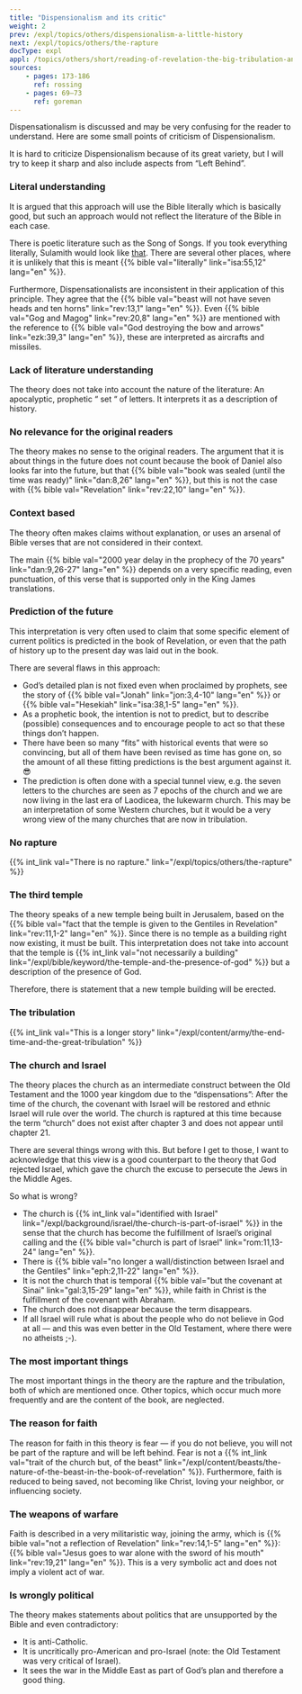```yaml
---
title: "Dispensionalism and its critic"
weight: 2
prev: /expl/topics/others/dispensionalism-a-little-history
next: /expl/topics/others/the-rapture
docType: expl
appl: /topics/others/short/reading-of-revelation-the-big-tribulation-and-the-rapture
sources: 
    - pages: 173-186
      ref: rossing
    - pages: 69–73
      ref: goreman
---
```


Dispensationalism is discussed and may be very confusing for the reader to understand. Here are some small points of criticism of Dispensionalism.

It is hard to criticize Dispensionalism because of its great variety, but I will try to keep it sharp and also include aspects from “Left Behind”.

### Literal understanding

<a name="dac4"></a>
It is argued that this approach will use the Bible literally which is basically good, but such an approach would not reflect the literature of the Bible in each case.

There is poetic literature such as the Song of Songs. If you took everything literally, Sulamith would look like [that](https://www.pinterest.com/pin/414894184412811101/). There are several other places, where it is unlikely that this is meant {{% bible val="literally" link="isa:55,12" lang="en" %}}.

Furthermore, Dispensationalists are inconsistent in their application of this principle. They agree that the {{% bible val="beast will not have seven heads and ten horns" link="rev:13,1" lang="en" %}}. Even {{% bible val="Gog and Magog" link="rev:20,8" lang="en" %}} are mentioned with the reference to {{% bible val="God destroying the bow and arrows" link="ezk:39,3" lang="en" %}}, these are interpreted as aircrafts and missiles.

### Lack of literature understanding

<a name="6ad3"></a>
The theory does not take into account the nature of the literature: An apocalyptic, prophetic “ set “ of letters. It interprets it as a description of history.

### No relevance for the original readers

<a name="ae8f"></a>
The theory makes no sense to the original readers. The argument that it is about things in the future does not count because the book of Daniel also looks far into the future, but that {{% bible val="book was sealed (until the time was ready)" link="dan:8,26" lang="en" %}}, but this is not the case with {{% bible val="Revelation" link="rev:22,10" lang="en" %}}.

### Context based

<a name="eba9"></a>
The theory often makes claims without explanation, or uses an arsenal of Bible verses that are not considered in their context.

The main {{% bible val="2000 year delay in the prophecy of the 70 years" link="dan:9,26-27" lang="en" %}} depends on a very specific reading, even punctuation, of this verse that is supported only in the King James translations.

### Prediction of the future

<a name="96d8"></a>
This interpretation is very often used to claim that some specific element of current politics is predicted in the book of Revelation, or even that the path of history up to the present day was laid out in the book.

There are several flaws in this approach:

- God’s detailed plan is not fixed even when proclaimed by prophets, see the story of {{% bible val="Jonah" link="jon:3,4-10" lang="en" %}} or {{% bible val="Hesekiah" link="isa:38,1-5" lang="en" %}}.
- As a prophetic book, the intention is not to predict, but to describe (possible) consequences and to encourage people to act so that these things don’t happen.
- There have been so many “fits” with historical events that were so convincing, but all of them have been revised as time has gone on, so the amount of all these fitting predictions is the best argument against it. 😎
- The prediction is often done with a special tunnel view, e.g. the seven letters to the churches are seen as 7 epochs of the church and we are now living in the last era of Laodicea, the lukewarm church. This may be an interpretation of some Western churches, but it would be a very wrong view of the many churches that are now in tribulation.

### No rapture

<a name="436d"></a>
{{% int_link val="There is no rapture." link="/expl/topics/others/the-rapture" %}}

### The third temple

<a name="3d3b"></a>
The theory speaks of a new temple being built in Jerusalem, based on the {{% bible val="fact that the temple is given to the Gentiles in Revelation" link="rev:11,1-2" lang="en" %}}. Since there is no temple as a building right now existing, it must be built. This interpretation does not take into account that the temple is {{% int_link val="not necessarily a building" link="/expl/bible/keyword/the-temple-and-the-presence-of-god" %}} but a description of the presence of God.

Therefore, there is statement that a new temple building will be erected.

### The tribulation

<a name="629d"></a>
{{% int_link val="This is a longer story" link="/expl/content/army/the-end-time-and-the-great-tribulation" %}}

### The church and Israel

<a name="40c6"></a>
The theory places the church as an intermediate construct between the Old Testament and the 1000 year kingdom due to the “dispensations”: After the time of the church, the covenant with Israel will be restored and ethnic Israel will rule over the world. The church is raptured at this time because the term “church” does not exist after chapter 3 and does not appear until chapter 21.

There are several things wrong with this. But before I get to those, I want to acknowledge that this view is a good counterpart to the theory that God rejected Israel, which gave the church the excuse to persecute the Jews in the Middle Ages.

So what is wrong?

- The church is {{% int_link val="identified with Israel" link="/expl/background/israel/the-church-is-part-of-israel" %}} in the sense that the church has become the fulfillment of Israel’s original calling and the {{% bible val="church is part of Israel" link="rom:11,13-24" lang="en" %}}.
- There is {{% bible val="no longer a wall/distinction between Israel and the Gentiles" link="eph:2,11-22" lang="en" %}}.
- It is not the church that is temporal {{% bible val="but the covenant at Sinai" link="gal:3,15-29" lang="en" %}}, while faith in Christ is the fulfillment of the covenant with Abraham.
- The church does not disappear because the term disappears.
- If all Israel will rule what is about the people who do not believe in God at all — and this was even better in the Old Testament, where there were no atheists ;-).

### The most important things

<a name="e917"></a>
The most important things in the theory are the rapture and the tribulation, both of which are mentioned once. Other topics, which occur much more frequently and are the content of the book, are neglected.

### The reason for faith

<a name="9d26"></a>
The reason for faith in this theory is fear — if you do not believe, you will not be part of the rapture and will be left behind. Fear is not a {{% int_link val="trait of the church but, of the beast" link="/expl/content/beasts/the-nature-of-the-beast-in-the-book-of-revelation" %}}. Furthermore, faith is reduced to being saved, not becoming like Christ, loving your neighbor, or influencing society.

### The weapons of warfare

<a name="14cf"></a>
Faith is described in a very militaristic way, joining the army, which is {{% bible val="not a reflection of Revelation" link="rev:14,1-5" lang="en" %}}: {{% bible val="Jesus goes to war alone with the sword of his mouth" link="rev:19,21" lang="en" %}}. This is a very symbolic act and does not imply a violent act of war.

### Is wrongly political

<a name="3bc8"></a>
The theory makes statements about politics that are unsupported by the Bible and even contradictory:

- It is anti-Catholic.
- It is uncritically pro-American and pro-Israel (note: the Old Testament was very critical of Israel).
- It sees the war in the Middle East as part of God’s plan and therefore a good thing.
